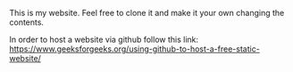 This is my website.
Feel free to clone it and make it your own changing the contents.

In order to host a website via github follow this link: https://www.geeksforgeeks.org/using-github-to-host-a-free-static-website/

